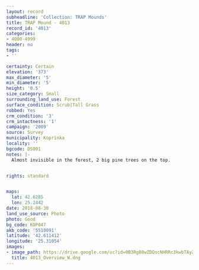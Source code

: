 ```yaml
---
layout: record
subheadline: 'Collection: TRAP Mounds'
title: TRAP Mound - 4013
record_id: '4013'
categories:
- 4000-4999
header: no
tags:
- ''

certainty: Certain
elevation: '373'
max_diameter: '5'
min_diameter: '5'
height: '0.5'
size_category: Small
surrounding_land_use: Forest
surface_condition: Scrub|Tall Grass
robbed: Yes
crm_condition: '3'
crm_intactness: '1'
campaign: '2009'
source: Survey
municipality: Koprinka
locality: ''
bgcode: DS001
notes: |-
  Almost invisible in the forest, 2 big pine trees on the top.


rights: standard


maps:
  lat: 42.6285
  lon: 25.2442
date: 2018-08-30
land_use_source: Photo
photo: Good
bg_code: КОР047
akb_code: '5510091'
latitude: '42.611412'
longitude: '25.31054'
images:
- image_path: https://drive.google.com/uc?id=0B3Rg88wZDQscNHRRc3kwbTAyZ3c
  title: 4013_Overview_W.dng
---
```


